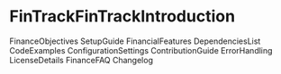 # FinTrackFinTrackIntroduction
FinanceObjectives
SetupGuide
FinancialFeatures
DependenciesList
CodeExamples
ConfigurationSettings
ContributionGuide
ErrorHandling
LicenseDetails
FinanceFAQ
Changelog
